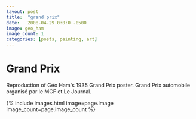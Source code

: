 ```yaml
---
layout: post
title:  "grand prix"
date:   2008-04-29 0:0:0 -0500
image: geo_ham
image_count: 1
categories: [posts, painting, art]
---
```


# Grand Prix

Reproduction of Géo Ham's 1935 Grand Prix poster. Grand Prix automobile organisé par le MCF et Le Journal.

{% include images.html image=page.image image_count=page.image_count %}
